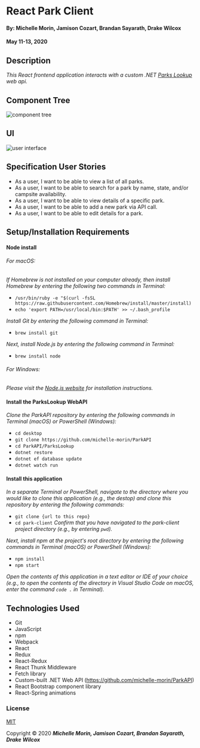 # React Park Client

#### By: Michelle Morin, Jamison Cozart, Brandan Sayarath, Drake Wilcox
#### May 11-13, 2020

## Description
_This React frontend application interacts with a custom .NET [Parks Lookup](https://github.com/michelle-morin/ParkAPI) web api._

## Component Tree
![component tree](component-tree.png)

## UI
![user interface](captured.gif)

## Specification User Stories
* As a user, I want to be able to view a list of all parks.
* As a user, I want to be able to search for a park by name, state, and/or campsite availability.
* As a user, I want to be able to view details of a specific park.
* As a user, I want to be able to add a new park via API call.
* As a user, I want to be able to edit details for a park.

## Setup/Installation Requirements

#### Node install

###### For macOS:
_If Homebrew is not installed on your computer already, then install Homebrew by entering the following two commands in Terminal:_
* ``/usr/bin/ruby -e "$(curl -fsSL https://raw.githubusercontent.com/Homebrew/install/master/install)``
* ``echo 'export PATH=/usr/local/bin:$PATH' >> ~/.bash_profile``

_Install Git by entering the following command in Terminal:_
* ``brew install git``

_Next, install Node.js by entering the following command in Terminal:_
* ``brew install node``

###### For Windows:
_Please visit the [Node.js website](https://nodejs.org/en/download/) for installation instructions._

#### Install the ParksLookup WebAPI

_Clone the ParkAPI repository by entering the following commands in Terminal (macOS) or PowerShell (Windows):_
* ``cd desktop``
* ``git clone https://github.com/michelle-morin/ParkAPI``
* ``cd ParkAPI/ParksLookup``
* ``dotnet restore``
* ``dotnet ef database update``
* ``dotnet watch run``

#### Install this application

_In a separate Terminal or PowerShell, navigate to the directory where you would like to clone this application (e.g., the destop) and clone this repository by entering the following commands:_
* ``git clone {url to this repo}``
* ``cd park-client``
_Confirm that you have navigated to the park-client project directory (e.g., by entering ``pwd``)._

_Next, install npm at the project's root directory by entering the following commands in Terminal (macOS) or PowerShell (Windows):_
* ``npm install``
* ``npm start``

_Open the contents of this application in a text editor or IDE of your choice (e.g., to open the contents of the directory in Visual Studio Code on macOS, enter the command ``code .`` in Terminal)._

## Technologies Used

* Git
* JavaScript
* npm
* Webpack
* React
* Redux
* React-Redux
* React Thunk Middleware
* Fetch library
* Custom-built .NET Web API (https://github.com/michelle-morin/ParkAPI)
* React Bootstrap component library
* React-Spring animations

### License

[MIT](https://choosealicense.com/licenses/mit/)

Copyright &copy; 2020 **_Michelle Morin, Jamison Cozart, Brandan Sayarath, Drake Wilcox_**